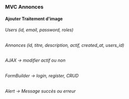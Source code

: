 ### MVC Annonces
#### Ajouter Traitement d'image 

######  Users (id, email, password, roles)
######  Annonces (id, titre, description, actif, created_at, users_id)

######  AJAX -> modifier actif ou non
######  FormBuilder -> login, register, CRUD
######  Alert -> Message succès ou erreur